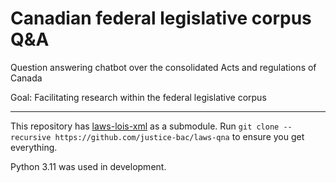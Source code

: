 # Canadian federal legislative corpus Q&A

Question answering chatbot over the consolidated Acts and regulations of Canada

Goal: Facilitating research within the federal legislative corpus

---

This repository has [laws-lois-xml](https://github.com/justicecanada/laws-lois-xml) as a submodule. Run `git clone --recursive https://github.com/justice-bac/laws-qna` to ensure you get everything.

Python 3.11 was used in development.
